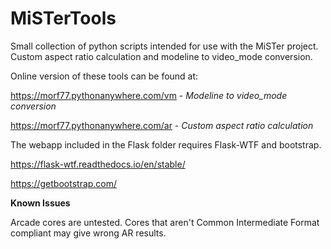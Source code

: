 # MiSTerTools
Small collection of python scripts intended for use with the MiSTer project.  Custom aspect ratio calculation and modeline to video_mode conversion.

Online version of these tools can be found at:

https://morf77.pythonanywhere.com/vm - *Modeline to video_mode conversion*<br>

https://morf77.pythonanywhere.com/ar - *Custom aspect ratio calculation*


The webapp included in the Flask folder requires Flask-WTF and bootstrap.

https://flask-wtf.readthedocs.io/en/stable/

https://getbootstrap.com/


**Known Issues** 

Arcade cores are untested.  Cores that aren't Common Intermediate Format compliant may give wrong AR results.
